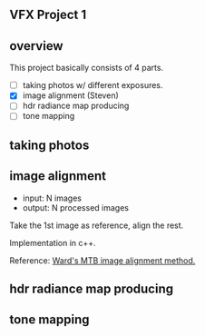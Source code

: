 VFX Project 1
-------------

## overview

This project basically consists of 4 parts.
* [ ] taking photos w/ different exposures.
* [x] image alignment (Steven)
* [ ] hdr radiance map producing
* [ ] tone mapping

## taking photos

## image alignment
- input: N images
- output: N processed images

Take the 1st image as reference, align the rest.

Implementation in c++.

Reference: [Ward's MTB image alignment method.](http://www.anyhere.com/gward/papers/jgtpap2.pdf)

## hdr radiance map producing

## tone mapping


